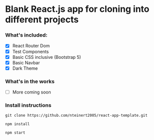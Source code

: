 # Blank React.js app for cloning into different projects

### What's included:
- [X] React Router Dom
- [X] Test Components
- [X] Basic CSS inclusive (Bootstrap 5)
- [X] Basic Navbar
- [X] Dark Theme

### What's in the works
- [ ] More coming soon

### Install instructions
    git clone https://github.com/nteinert2005/react-app-template.git
    
    npm install
    
    npm start
